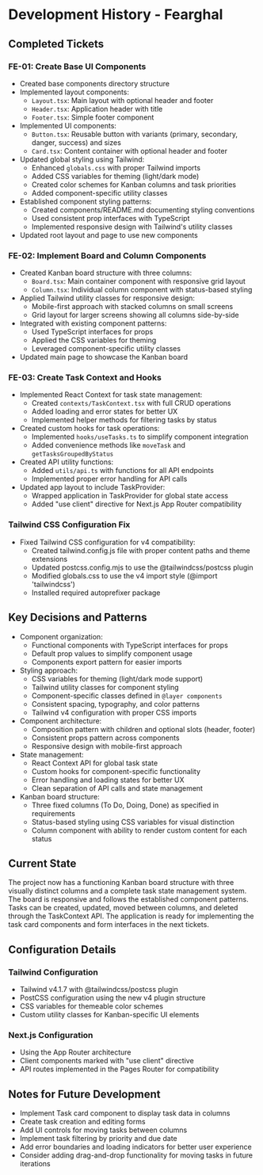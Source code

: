 # Development History - Fearghal

## Completed Tickets

### FE-01: Create Base UI Components
- Created base components directory structure
- Implemented layout components:
  - `Layout.tsx`: Main layout with optional header and footer
  - `Header.tsx`: Application header with title
  - `Footer.tsx`: Simple footer component
- Implemented UI components:
  - `Button.tsx`: Reusable button with variants (primary, secondary, danger, success) and sizes
  - `Card.tsx`: Content container with optional header and footer
- Updated global styling using Tailwind:
  - Enhanced `globals.css` with proper Tailwind imports
  - Added CSS variables for theming (light/dark mode)
  - Created color schemes for Kanban columns and task priorities
  - Added component-specific utility classes
- Established component styling patterns:
  - Created components/README.md documenting styling conventions
  - Used consistent prop interfaces with TypeScript
  - Implemented responsive design with Tailwind's utility classes
- Updated root layout and page to use new components

### FE-02: Implement Board and Column Components
- Created Kanban board structure with three columns:
  - `Board.tsx`: Main container component with responsive grid layout
  - `Column.tsx`: Individual column component with status-based styling
- Applied Tailwind utility classes for responsive design:
  - Mobile-first approach with stacked columns on small screens
  - Grid layout for larger screens showing all columns side-by-side
- Integrated with existing component patterns:
  - Used TypeScript interfaces for props
  - Applied the CSS variables for theming
  - Leveraged component-specific utility classes
- Updated main page to showcase the Kanban board

### FE-03: Create Task Context and Hooks
- Implemented React Context for task state management:
  - Created `contexts/TaskContext.tsx` with full CRUD operations
  - Added loading and error states for better UX
  - Implemented helper methods for filtering tasks by status
- Created custom hooks for task operations:
  - Implemented `hooks/useTasks.ts` to simplify component integration
  - Added convenience methods like `moveTask` and `getTasksGroupedByStatus`
- Created API utility functions:
  - Added `utils/api.ts` with functions for all API endpoints
  - Implemented proper error handling for API calls
- Updated app layout to include TaskProvider:
  - Wrapped application in TaskProvider for global state access
  - Added "use client" directive for Next.js App Router compatibility

### Tailwind CSS Configuration Fix
- Fixed Tailwind CSS configuration for v4 compatibility:
  - Created tailwind.config.js file with proper content paths and theme extensions
  - Updated postcss.config.mjs to use the @tailwindcss/postcss plugin
  - Modified globals.css to use the v4 import style (@import 'tailwindcss')
  - Installed required autoprefixer package

## Key Decisions and Patterns

- Component organization:
  - Functional components with TypeScript interfaces for props
  - Default prop values to simplify component usage
  - Components export pattern for easier imports
- Styling approach:
  - CSS variables for theming (light/dark mode support)
  - Tailwind utility classes for component styling
  - Component-specific classes defined in `@layer components`
  - Consistent spacing, typography, and color patterns
  - Tailwind v4 configuration with proper CSS imports
- Component architecture:
  - Composition pattern with children and optional slots (header, footer)
  - Consistent props pattern across components
  - Responsive design with mobile-first approach
- State management:
  - React Context API for global task state
  - Custom hooks for component-specific functionality
  - Error handling and loading states for better UX
  - Clean separation of API calls and state management
- Kanban board structure:
  - Three fixed columns (To Do, Doing, Done) as specified in requirements
  - Status-based styling using CSS variables for visual distinction
  - Column component with ability to render custom content for each status

## Current State

The project now has a functioning Kanban board structure with three visually distinct columns and a complete task state management system. The board is responsive and follows the established component patterns. Tasks can be created, updated, moved between columns, and deleted through the TaskContext API. The application is ready for implementing the task card components and form interfaces in the next tickets.

## Configuration Details

### Tailwind Configuration
- Tailwind v4.1.7 with @tailwindcss/postcss plugin
- PostCSS configuration using the new v4 plugin structure
- CSS variables for themeable color schemes
- Custom utility classes for Kanban-specific UI elements

### Next.js Configuration
- Using the App Router architecture
- Client components marked with "use client" directive
- API routes implemented in the Pages Router for compatibility

## Notes for Future Development

- Implement Task card component to display task data in columns
- Create task creation and editing forms
- Add UI controls for moving tasks between columns
- Implement task filtering by priority and due date
- Add error boundaries and loading indicators for better user experience
- Consider adding drag-and-drop functionality for moving tasks in future iterations